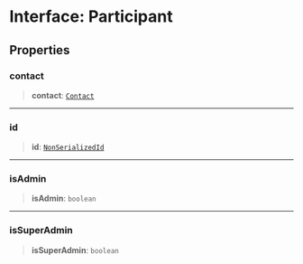 # Interface: Participant

## Properties

### contact

> **contact**: [`Contact`](/api/api/model/contact/interfaces/Contact.md)

***

### id

> **id**: [`NonSerializedId`](/api/api/model/aliases/type-aliases/NonSerializedId.md)

***

### isAdmin

> **isAdmin**: `boolean`

***

### isSuperAdmin

> **isSuperAdmin**: `boolean`
